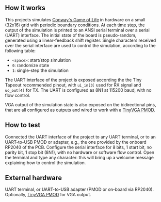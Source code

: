 <!---

This file is used to generate your project datasheet. Please fill in the information below and delete any unused
sections.

You can also include images in this folder and reference them in the markdown. Each image must be less than
512 kb in size, and the combined size of all images must be less than 1 MB.
-->


## How it works

This projects simulates [Conway's Game of Life](https://en.wikipedia.org/wiki/Conway%27s_Game_of_Life) in hardware on a small (32x16) grid with periodic boundary conditions. At each time step, the output of the simulation is printed to an ANSI serial terminal over a serial (UART) interface. The initial state of the board is pseudo-random, generated using a linear-feedback shift register. Single characters received over the serial interface are used to control the simulation, according to the following table:
* `<space>`: start/stop simulation
* `0`: randomize state
* `1`: single-step the simulation

The UART interface of the project is exposed according the the Tiny Tapeout recommended pinout, with `ui_in[3]` used for RX signal and `uo_out[4]` for TX. The UART is configured as 8N1 at 115200 baud, with no flow control.

VGA output of the simulation state is also exposed on the bidirectional pins, that are all configured as outputs and wired to work with a [TinyVGA PMOD](https://github.com/mole99/tiny-vga).

## How to test

Connected the UART interface of the project to any UART terminal, or to an UART-to-USB PMOD or adapter, e.g., the one provided by the onboard RP2040 of the PCB. Configure the serial interface for 8 bits, 1 start bit, no parity bit, 1 stop bit (8N1), with no hardware or software flow control. Open the terminal and type any character: this will bring up a welcome message explaining how to control the simulation.


## External hardware

UART terminal, or UART-to-USB adapter (PMOD or on-board via RP2040). Optionally, [TinyVGA PMOD](https://github.com/mole99/tiny-vga) for VGA output.


